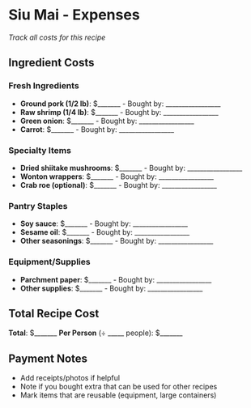 # Siu Mai - Expenses

*Track all costs for this recipe*

## Ingredient Costs

### Fresh Ingredients
- **Ground pork (1/2 lb)**: $_______ - Bought by: _________________
- **Raw shrimp (1/4 lb)**: $_______ - Bought by: _________________
- **Green onion**: $_______ - Bought by: _________________
- **Carrot**: $_______ - Bought by: _________________

### Specialty Items
- **Dried shiitake mushrooms**: $_______ - Bought by: _________________
- **Wonton wrappers**: $_______ - Bought by: _________________
- **Crab roe (optional)**: $_______ - Bought by: _________________

### Pantry Staples
- **Soy sauce**: $_______ - Bought by: _________________
- **Sesame oil**: $_______ - Bought by: _________________
- **Other seasonings**: $_______ - Bought by: _________________

### Equipment/Supplies
- **Parchment paper**: $_______ - Bought by: _________________
- **Other supplies**: $_______ - Bought by: _________________

## Total Recipe Cost
**Total**: $_______ 
**Per Person** (÷ _____ people): $_______

## Payment Notes
- Add receipts/photos if helpful
- Note if you bought extra that can be used for other recipes
- Mark items that are reusable (equipment, large containers)
